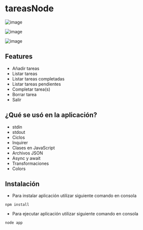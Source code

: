 # tareasNode

![image](https://user-images.githubusercontent.com/51382458/201943914-e74e0cd1-54d3-480d-a8c3-c55c9091bfe9.png)

![image](https://user-images.githubusercontent.com/51382458/201943965-87e9cf4a-199b-4e27-8484-7196cbd5433a.png)

![image](https://user-images.githubusercontent.com/51382458/201944028-ad98ab60-a123-4687-845f-a65975118723.png)

## Features

* Añadir tareas
* Listar tareas
* Listar tareas completadas
* Listar tareas pendientes
* Completar tarea(s)
* Borrar tarea
* Salir

## ¿Qué se usó en la aplicación?

* stdin
* stdout
* Ciclos
* Inquirer
* Clases en JavaScript
* Archivos JSON
* Async y await
* Transformaciones
* Colors

## Instalación

- Para instalar aplicación utilizar siguiente comando en consola

```
npm install
```

- Para ejecutar aplicación utilizar siguiente comando en consola

```
node app
```
